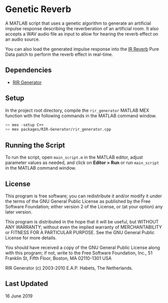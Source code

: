 # Genetic Reverb

A MATLAB script that uses a genetic algorithm to generate an artificial impulse response describing the reverberation of an artificial room. It also accepts a WAV audio file as input to allow for hearing the reverb effect on an audio source.

You can also load the generated impulse response into the [IR Reverb](https://github.com/edward-ly/reverb-pd) Pure Data patch to perform the reverb effect in real-time.

## Dependencies

* [RIR Generator](https://www.audiolabs-erlangen.de/fau/professor/habets/software/rir-generator)

## Setup

In the project root directory, compile the `rir_generator` MATLAB MEX function with the following commands in the MATLAB command window.

```sh
>> mex -setup C++
>> mex packages/RIR-Generator/rir_generator.cpp
```

## Running the Script

To run the script, open `main_script.m` in the MATLAB editor, adjust parameter values as needed, and click on __Editor > Run__ or run `main_script` in the MATLAB command window.

## License

This program is free software; you can redistribute it and/or modify it under the terms of the GNU General Public License as published by the Free Software Foundation; either version 2 of the License, or (at your option) any later version.

This program is distributed in the hope that it will be useful, but WITHOUT ANY WARRANTY; without even the implied warranty of MERCHANTABILITY or FITNESS FOR A PARTICULAR PURPOSE. See the GNU General Public License for more details.

You should have received a copy of the GNU General Public License along with this program; if not, write to the Free Software Foundation, Inc., 51 Franklin St, Fifth Floor, Boston, MA 02110-1301 USA

RIR Generator (c) 2003-2010 E.A.P. Habets, The Netherlands.

## Last Updated

16 June 2019
